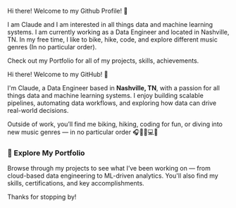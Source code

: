 Hi there! Welcome to my Github Profile! 👋

I am Claude and I am interested in all things data and machine learning systems. I am currently working as a Data Engineer and located in Nashville, TN. In my free time, I like to bike, hike, code, and explore different music genres (In no particular order).

Check out my Portfolio for all of my projects, skills, achievements.


Hi there! Welcome to my GitHub! 👋

I'm Claude, a Data Engineer based in **Nashville, TN**, with a passion for all things data and machine learning systems. I enjoy building scalable pipelines, automating data workflows, and exploring how data can drive real-world decisions.

Outside of work, you’ll find me biking, hiking, coding for fun, or diving into new music genres — in no particular order 🎧🚴‍♂️💻🌲

### 📌 Explore My Portfolio
Browse through my projects to see what I’ve been working on — from cloud-based data engineering to ML-driven analytics. You'll also find my skills, certifications, and key accomplishments.

Thanks for stopping by!
